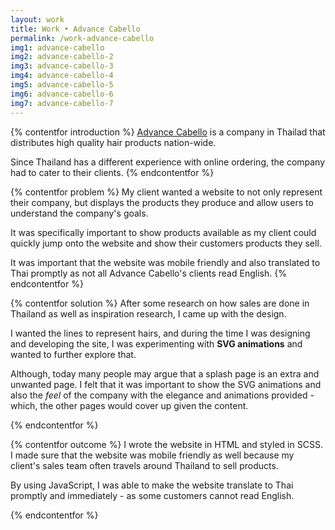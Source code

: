 ```yaml
---
layout: work
title: Work • Advance Cabello
permalink: /work-advance-cabello
img1: advance-cabello
img2: advance-cabello-2
img3: advance-cabello-3
img4: advance-cabello-4
img5: advance-cabello-5
img6: advance-cabello-6
img7: advance-cabello-7
---
```


{% contentfor introduction %}
<a href="http://www.advancecabello.com/" target="_blank">Advance Cabello</a> is a company in Thailad that distributes high quality hair products nation-wide.

Since Thailand has a different experience with online ordering, the company had to cater to their clients. 
{% endcontentfor %}


{% contentfor problem %}
My client wanted a website to not only represent their company, but displays the products they produce and allow users to understand the company's goals.

It was specifically important to show products available as my client could quickly jump onto the website and show their customers products they sell.

It was important that the website was mobile friendly and also translated to Thai promptly as not all Advance Cabello's clients read English.
{% endcontentfor %}


{% contentfor solution %}
After some research on how sales are done in Thailand as well as inspiration research, I came up with the design.

I wanted the lines to represent hairs, and during the time I was designing and developing the site, I was experimenting with **SVG animations** and wanted to further explore that.

Although, today many people may argue that a splash page is an extra and unwanted page. I felt that it was important to show the SVG animations and also the *feel* of the company with the elegance and animations provided - which, the other pages would cover up given the content.

{% endcontentfor %}


{% contentfor outcome %}
I wrote the website in HTML and styled in SCSS. I made sure that the website was mobile friendly as well because my client's sales team often travels around Thailand to sell products.

By using JavaScript, I was able to make the website translate to Thai promptly and immediately - as some customers cannot read English. 

{% endcontentfor %}